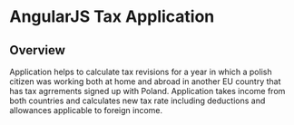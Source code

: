 # AngularJS Tax Application

## Overview

Application helps to calculate tax revisions for a year in which a polish citizen was working both at home and abroad in another EU country that has tax agrrements signed up with Poland. Application takes income from both countries and calculates new tax rate including deductions and allowances applicable to foreign income.